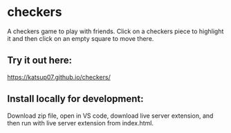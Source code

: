 # checkers
A checkers game to play with friends. 
Click on a checkers piece to highlight it and then click on an empty square to move there.

## Try it out here:
https://katsup07.github.io/checkers/

## Install locally for development:
Download zip file, open in VS code, download live server extension, and then run with live server extension from index.html.

